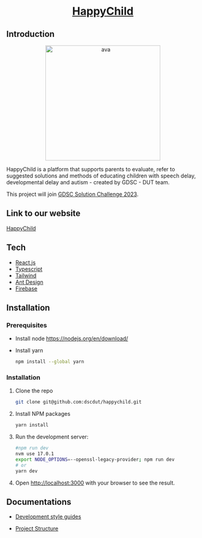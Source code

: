 <p align="center">
  <a href="https://happychild.vercel.app/">
    <h1 align="center">HappyChild </h1>
  </a>
</p>

## Introduction
<p align="center">
    <a href="https://ibb.co/bFMLSPj">
        <img src="https://i.ibb.co/8bL2W0n/ava.jpg" alt="ava" border="0" width="300px">
    </a>
</p>
HappyChild is a platform that supports parents to evaluate, refer to suggested solutions and methods of educating children with speech delay, developmental delay and autism - created by GDSC - DUT team.

This project will join [GDSC Solution Challenge 2023](https://developers.google.com/community/gdsc-solution-challenge).

## Link to our website

[HappyChild](https://happychild.vercel.app/)

## Tech

- [React.js](https://reactjs.org/)
- [Typescript](https://www.typescriptlang.org/)
- [Tailwind](https://tailwindcss.com/)
- [Ant Design](https://ant.design/)
- [Firebase](https://firebase.google.com/)

## Installation

### Prerequisites

- Install node
  <https://nodejs.org/en/download/>

- Install yarn

  ```sh
  npm install --global yarn
  ```

### Installation

1. Clone the repo

   ```sh
   git clone git@github.com:dscdut/happychild.git
   ```

2. Install NPM packages

   ```sh
   yarn install
   ```

3. Run the development server:

   ```bash
   #npm run dev
   nvm use 17.0.1
   export NODE_OPTIONS=--openssl-legacy-provider; npm run dev
   # or
   yarn dev
   ```

4. Open [http://localhost:3000](http://localhost:3000) with your browser to see the result.

## Documentations

- [Development style guides](docs/style-guide.md)

- [Project Structure](docs/folder-structure.md)
